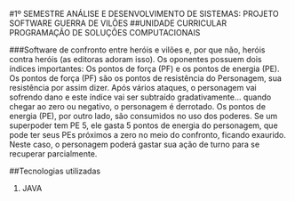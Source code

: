 #1º SEMESTRE ANÁLISE E DESENVOLVIMENTO DE SISTEMAS: PROJETO SOFTWARE GUERRA DE VILÕES
##UNIDADE CURRICULAR PROGRAMAÇÃO DE SOLUÇÕES COMPUTACIONAIS

###Software de confronto entre heróis e vilões e, por que não, heróis
contra heróis (as editoras adoram isso).
Os oponentes possuem dois índices importantes: Os pontos de força (PF) e os
pontos de energia (PE).
Os pontos de força (PF) são os pontos de resistência do Personagem, sua
resistência por assim dizer. Após vários ataques, o personagem vai sofrendo
dano e este índice vai ser subtraído gradativamente... quando chegar ao zero
ou negativo, o personagem é derrotado.
Os pontos de energia (PE), por outro lado, são consumidos no uso dos
poderes. Se um superpoder tem PE 5, ele gasta 5 pontos de energia do
personagem, que pode ter seus PEs próximos a zero no meio do confronto,
ficando exaurido. Neste caso, o personagem poderá gastar sua ação de turno
para se recuperar parcialmente.

##Tecnologias utilizadas
1. JAVA
